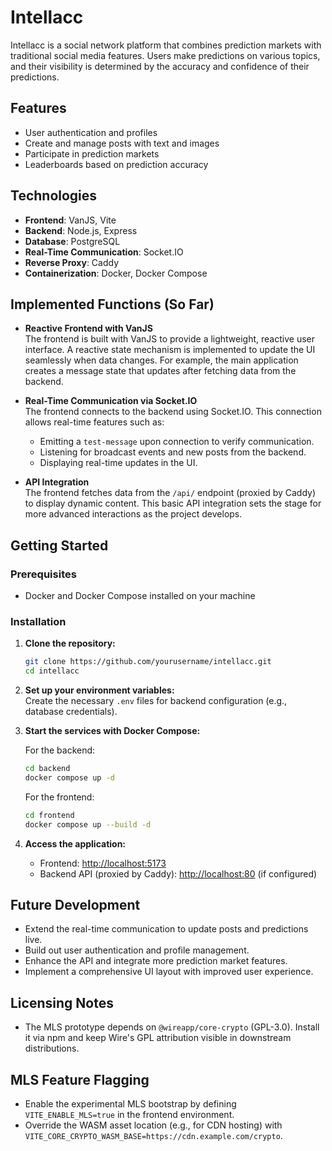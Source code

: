# Intellacc

Intellacc is a social network platform that combines prediction markets with traditional social media features. Users make predictions on various topics, and their visibility is determined by the accuracy and confidence of their predictions.

## Features

- User authentication and profiles
- Create and manage posts with text and images
- Participate in prediction markets
- Leaderboards based on prediction accuracy

## Technologies

- **Frontend**: VanJS, Vite
- **Backend**: Node.js, Express
- **Database**: PostgreSQL
- **Real-Time Communication**: Socket.IO
- **Reverse Proxy**: Caddy
- **Containerization**: Docker, Docker Compose

## Implemented Functions (So Far)

- **Reactive Frontend with VanJS**  
  The frontend is built with VanJS to provide a lightweight, reactive user interface. A reactive state mechanism is implemented to update the UI seamlessly when data changes. For example, the main application creates a message state that updates after fetching data from the backend.

- **Real-Time Communication via Socket.IO**  
  The frontend connects to the backend using Socket.IO. This connection allows real-time features such as:
  - Emitting a `test-message` upon connection to verify communication.
  - Listening for broadcast events and new posts from the backend.
  - Displaying real-time updates in the UI.
  
- **API Integration**  
  The frontend fetches data from the `/api/` endpoint (proxied by Caddy) to display dynamic content. This basic API integration sets the stage for more advanced interactions as the project develops.

## Getting Started

### Prerequisites

- Docker and Docker Compose installed on your machine

### Installation

1. **Clone the repository:**

   ```sh
   git clone https://github.com/yourusername/intellacc.git
   cd intellacc
   ```

2. **Set up your environment variables:**  
   Create the necessary `.env` files for backend configuration (e.g., database credentials).

3. **Start the services with Docker Compose:**

   For the backend:

   ```sh
   cd backend
   docker compose up -d
   ```

   For the frontend:

   ```sh
   cd frontend
   docker compose up --build -d
   ```

4. **Access the application:**  
   - Frontend: [http://localhost:5173](http://localhost:5173)
   - Backend API (proxied by Caddy): [http://localhost:80](http://localhost:80) (if configured)

## Future Development

- Extend the real-time communication to update posts and predictions live.
- Build out user authentication and profile management.
- Enhance the API and integrate more prediction market features.
- Implement a comprehensive UI layout with improved user experience.

## Licensing Notes

- The MLS prototype depends on `@wireapp/core-crypto` (GPL-3.0). Install it via npm and keep Wire's GPL attribution visible in downstream distributions.

## MLS Feature Flagging

- Enable the experimental MLS bootstrap by defining `VITE_ENABLE_MLS=true` in the frontend environment.
- Override the WASM asset location (e.g., for CDN hosting) with `VITE_CORE_CRYPTO_WASM_BASE=https://cdn.example.com/crypto`.

